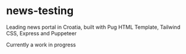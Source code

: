 # news-testing
Leading news portal in Croatia, built with Pug HTML Template, Tailwind CSS, Express and Puppeteer

Currently a work in progress

